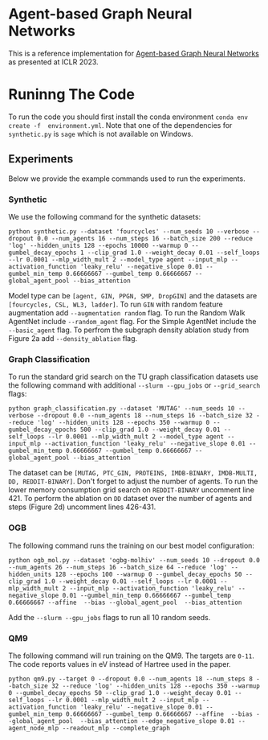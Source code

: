 # Agent-based Graph Neural Networks
This is a reference implementation for [Agent-based Graph Neural Networks](https://arxiv.org/abs/2206.11010) as presented at ICLR 2023.

# Runinng The Code

To run the code you should first install the conda environment `conda env create -f  environment.yml`. Note that one of the dependencies for `synthetic.py` is `sage` which is not available on Windows.

## Experiments
Below we provide the example commands used to run the experiments. 

### Synthetic
We use the following command for the synthetic datasets:

`python synthetic.py --dataset 'fourcycles' --num_seeds 10 --verbose --dropout 0.0 --num_agents 16 --num_steps 16 --batch_size 200 --reduce 'log' --hidden_units 128 --epochs 10000 --warmup 0 --gumbel_decay_epochs 1 --clip_grad 1.0 --weight_decay 0.01 --self_loops --lr 0.0001 --mlp_width_mult 2 --model_type agent --input_mlp --activation_function 'leaky_relu' --negative_slope 0.01 --gumbel_min_temp 0.66666667 --gumbel_temp 0.66666667 --global_agent_pool --bias_attention`

Model type can be `[agent, GIN, PPGN, SMP, DropGIN]` and the datasets are `[fourcycles, CSL, WL3, ladder]`. To run `GIN` with random feature augmentation add `--augmentation random` flag.
To run the Random Walk AgentNet include `--random_agent` flag. For the Simple AgentNet include the `--basic_agent` flag.
To perfrom the subgraph density ablation study from Figure 2a add `--density_ablation` flag.

### Graph Classification
To run the standard grid search on the TU graph classification datasets use the following command with additional `--slurm --gpu_jobs` or `--grid_search` flags:

`python graph_classification.py --dataset 'MUTAG' --num_seeds 10 --verbose --dropout 0.0 --num_agents 18 --num_steps 16 --batch_size 32 --reduce 'log' --hidden_units 128 --epochs 350 --warmup 0 --gumbel_decay_epochs 500 --clip_grad 1.0 --weight_decay 0.01 --self_loops --lr 0.0001 --mlp_width_mult 2 --model_type agent --input_mlp --activation_function 'leaky_relu' --negative_slope 0.01 --gumbel_min_temp 0.66666667 --gumbel_temp 0.66666667 --global_agent_pool --bias_attention`

The dataset can be `[MUTAG, PTC_GIN, PROTEINS, IMDB-BINARY, IMDB-MULTI, DD, REDDIT-BINARY]`. Don't forget to adjust the number of agents. To run the lower memory consumption grid search on `REDDIT-BINARY` uncomment line 421. To perform the ablation on `DD` dataset over the number of agents and steps (Figure 2d) uncomment lines 426-431.

### OGB
The following command runs the training on our best model configuration:

`python ogb_mol.py --dataset 'ogbg-molhiv' --num_seeds 10 --dropout 0.0 --num_agents 26 --num_steps 16 --batch_size 64 --reduce 'log' --hidden_units 128 --epochs 100 --warmup 0 --gumbel_decay_epochs 50 --clip_grad 1.0 --weight_decay 0.01 --self_loops --lr 0.0001 --mlp_width_mult 2 --input_mlp --activation_function 'leaky_relu' --negative_slope 0.01 --gumbel_min_temp 0.66666667 --gumbel_temp 0.66666667 --affine  --bias --global_agent_pool  --bias_attention`

Add the `--slurm --gpu_jobs` flags to run all 10 random seeds. 

### QM9
The following command will run training on the QM9. The targets are `0-11`. The code reports values in eV instead of Hartree used in the paper. 

`python qm9.py --target 0 --dropout 0.0 --num_agents 18 --num_steps 8 --batch_size 32 --reduce 'log' --hidden_units 128 --epochs 350 --warmup 0 --gumbel_decay_epochs 50 --clip_grad 1.0 --weight_decay 0.01 --self_loops --lr 0.0001 --mlp_width_mult 2 --input_mlp --activation_function 'leaky_relu' --negative_slope 0.01 --gumbel_min_temp 0.66666667 --gumbel_temp 0.66666667 --affine  --bias --global_agent_pool  --bias_attention --edge_negative_slope 0.01 --agent_node_mlp --readout_mlp --complete_graph`
